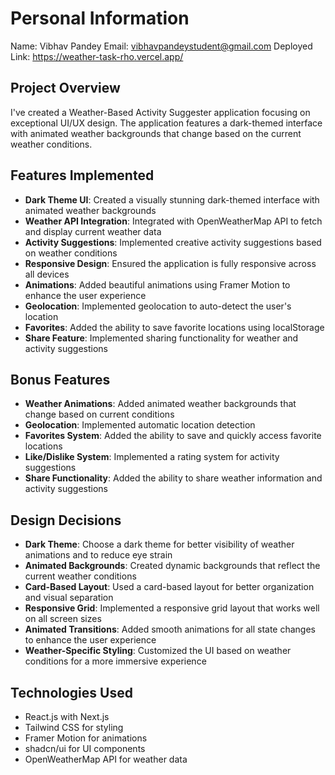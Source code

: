 # Personal Information

Name: Vibhav Pandey
Email: vibhavpandeystudent@gmail.com
Deployed Link: https://weather-task-rho.vercel.app/

## Project Overview

I've created a Weather-Based Activity Suggester application focusing on exceptional UI/UX design. The application features a dark-themed interface with animated weather backgrounds that change based on the current weather conditions.

## Features Implemented

- **Dark Theme UI**: Created a visually stunning dark-themed interface with animated weather backgrounds
- **Weather API Integration**: Integrated with OpenWeatherMap API to fetch and display current weather data
- **Activity Suggestions**: Implemented creative activity suggestions based on weather conditions
- **Responsive Design**: Ensured the application is fully responsive across all devices
- **Animations**: Added beautiful animations using Framer Motion to enhance the user experience
- **Geolocation**: Implemented geolocation to auto-detect the user's location
- **Favorites**: Added the ability to save favorite locations using localStorage
- **Share Feature**: Implemented sharing functionality for weather and activity suggestions

## Bonus Features

- **Weather Animations**: Added animated weather backgrounds that change based on current conditions
- **Geolocation**: Implemented automatic location detection
- **Favorites System**: Added the ability to save and quickly access favorite locations
- **Like/Dislike System**: Implemented a rating system for activity suggestions
- **Share Functionality**: Added the ability to share weather information and activity suggestions

## Design Decisions

- **Dark Theme**: Choose a dark theme for better visibility of weather animations and to reduce eye strain
- **Animated Backgrounds**: Created dynamic backgrounds that reflect the current weather conditions
- **Card-Based Layout**: Used a card-based layout for better organization and visual separation
- **Responsive Grid**: Implemented a responsive grid layout that works well on all screen sizes
- **Animated Transitions**: Added smooth animations for all state changes to enhance the user experience
- **Weather-Specific Styling**: Customized the UI based on weather conditions for a more immersive experience

## Technologies Used

- React.js with Next.js
- Tailwind CSS for styling
- Framer Motion for animations
- shadcn/ui for UI components
- OpenWeatherMap API for weather data
